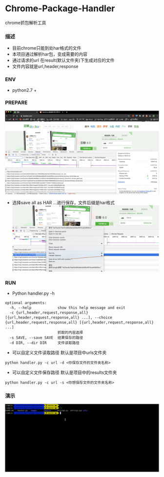 # Chrome-Package-Handler
chrome抓包解析工具

### 描述
- 目前chrome只能到处har格式的文件
- 本项目通过解析har包，变成需要的内容
- 通过请求的url 在result(默认文件夹)下生成对应的文件
- 文件内容就是url,header,response

### ENV
- python2.7 +

### PREPARE
![avatar](images/01.png)

- 选择save all as HAR ...进行保存，文件后缀是har格式
![avatar](images/02.png)
### RUN 
- Python handler.py -h 
``` shell
optional arguments:
  -h, --help            show this help message and exit
  -c {url,header,request,response,all} [{url,header,request,response,all} ...], --choice {url,header,request,response,all} [{url,header,request,response,all} ...]
                        抓取的内容选择
  -s SAVE, --save SAVE  结果保存的路径
  -d DIR, --dir DIR     文件读取路径
```
- 可以自定义文件读取路径 默认是项目中urls文件夹
``` shell
python handler.py -c url -d <你保存文件的文件夹名称>
```
- 可以自定义文件保存路径 默认是项目中的results文件夹
``` shell
python handler.py -c url -s <你想保存文件的文件夹名称>
```

### 演示
![avatar](images/03.gif)
